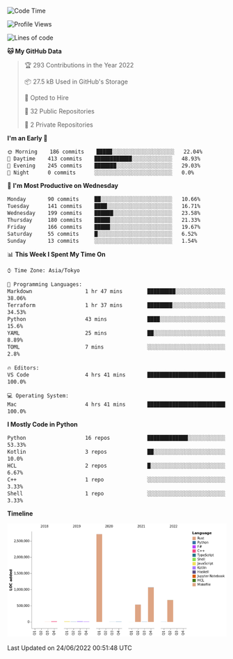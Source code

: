 <!--START_SECTION:waka-->
![Code Time](http://img.shields.io/badge/Code%20Time-0%20secs-blue)

![Profile Views](http://img.shields.io/badge/Profile%20Views-0-blue)

![Lines of code](https://img.shields.io/badge/From%20Hello%20World%20I%27ve%20Written-5%20Million%20lines%20of%20code-blue)

**🐱 My GitHub Data** 

> 🏆 293 Contributions in the Year 2022
 > 
> 📦 27.5 kB Used in GitHub's Storage 
 > 
> 💼 Opted to Hire
 > 
> 📜 32 Public Repositories 
 > 
> 🔑 2 Private Repositories  
 > 
**I'm an Early 🐤** 

```text
🌞 Morning    186 commits    █████░░░░░░░░░░░░░░░░░░░░   22.04% 
🌆 Daytime    413 commits    ████████████░░░░░░░░░░░░░   48.93% 
🌃 Evening    245 commits    ███████░░░░░░░░░░░░░░░░░░   29.03% 
🌙 Night      0 commits      ░░░░░░░░░░░░░░░░░░░░░░░░░   0.0%

```
📅 **I'm Most Productive on Wednesday** 

```text
Monday       90 commits     ██░░░░░░░░░░░░░░░░░░░░░░░   10.66% 
Tuesday      141 commits    ████░░░░░░░░░░░░░░░░░░░░░   16.71% 
Wednesday    199 commits    ██████░░░░░░░░░░░░░░░░░░░   23.58% 
Thursday     180 commits    █████░░░░░░░░░░░░░░░░░░░░   21.33% 
Friday       166 commits    █████░░░░░░░░░░░░░░░░░░░░   19.67% 
Saturday     55 commits     █░░░░░░░░░░░░░░░░░░░░░░░░   6.52% 
Sunday       13 commits     ░░░░░░░░░░░░░░░░░░░░░░░░░   1.54%

```


📊 **This Week I Spent My Time On** 

```text
⌚︎ Time Zone: Asia/Tokyo

💬 Programming Languages: 
Markdown                 1 hr 47 mins        █████████░░░░░░░░░░░░░░░░   38.06% 
Terraform                1 hr 37 mins        ████████░░░░░░░░░░░░░░░░░   34.53% 
Python                   43 mins             ████░░░░░░░░░░░░░░░░░░░░░   15.6% 
YAML                     25 mins             ██░░░░░░░░░░░░░░░░░░░░░░░   8.89% 
TOML                     7 mins              ░░░░░░░░░░░░░░░░░░░░░░░░░   2.8%

🔥 Editors: 
VS Code                  4 hrs 41 mins       █████████████████████████   100.0%

💻 Operating System: 
Mac                      4 hrs 41 mins       █████████████████████████   100.0%

```

**I Mostly Code in Python** 

```text
Python                   16 repos            █████████████░░░░░░░░░░░░   53.33% 
Kotlin                   3 repos             ██░░░░░░░░░░░░░░░░░░░░░░░   10.0% 
HCL                      2 repos             █░░░░░░░░░░░░░░░░░░░░░░░░   6.67% 
C++                      1 repo              ░░░░░░░░░░░░░░░░░░░░░░░░░   3.33% 
Shell                    1 repo              ░░░░░░░░░░░░░░░░░░░░░░░░░   3.33%

```


**Timeline**

![Chart not found](https://raw.githubusercontent.com/kitagawa-hr/kitagawa-hr/main/charts/bar_graph.png) 


 Last Updated on 24/06/2022 00:51:48 UTC
<!--END_SECTION:waka-->
